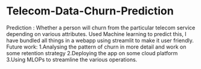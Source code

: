 # Telecom-Data-Churn-Prediction
Prediction : Whether a person will churn from the particular telecom service depending on various attributes.
Used Machine learning to predict this, I have bundled all things in a webapp using streamlit to make it user friendly.
Future work: 
1.Analysing the pattern of churn in more detail and work on some retention strategy
2.Deploying the app on some cloud platform
3.Using MLOPs to streamline the various operations.

